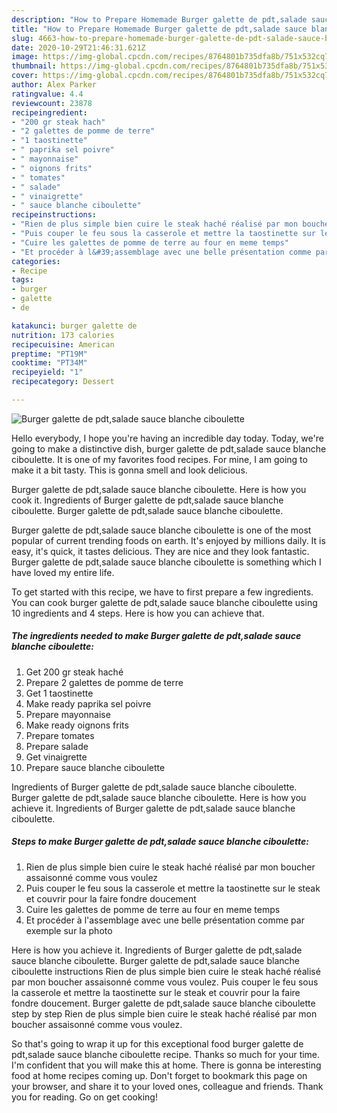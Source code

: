 ```yaml
---
description: "How to Prepare Homemade Burger galette de pdt,salade sauce blanche ciboulette"
title: "How to Prepare Homemade Burger galette de pdt,salade sauce blanche ciboulette"
slug: 4663-how-to-prepare-homemade-burger-galette-de-pdt-salade-sauce-blanche-ciboulette
date: 2020-10-29T21:46:31.621Z
image: https://img-global.cpcdn.com/recipes/8764801b735dfa8b/751x532cq70/burger-galette-de-pdtsalade-sauce-blanche-ciboulette-photo-principale-de-la-recette.jpg
thumbnail: https://img-global.cpcdn.com/recipes/8764801b735dfa8b/751x532cq70/burger-galette-de-pdtsalade-sauce-blanche-ciboulette-photo-principale-de-la-recette.jpg
cover: https://img-global.cpcdn.com/recipes/8764801b735dfa8b/751x532cq70/burger-galette-de-pdtsalade-sauce-blanche-ciboulette-photo-principale-de-la-recette.jpg
author: Alex Parker
ratingvalue: 4.4
reviewcount: 23878
recipeingredient:
- "200 gr steak hach"
- "2 galettes de pomme de terre"
- "1 taostinette"
- " paprika sel poivre"
- " mayonnaise"
- " oignons frits"
- " tomates"
- " salade"
- " vinaigrette"
- " sauce blanche ciboulette"
recipeinstructions:
- "Rien de plus simple bien cuire le steak haché réalisé par mon boucher assaisonné comme vous voulez"
- "Puis couper le feu sous la casserole et mettre la taostinette sur le steak et couvrir pour la faire fondre doucement"
- "Cuire les galettes de pomme de terre au four en meme temps"
- "Et procéder à l&#39;assemblage avec une belle présentation comme par exemple sur la photo"
categories:
- Recipe
tags:
- burger
- galette
- de

katakunci: burger galette de 
nutrition: 173 calories
recipecuisine: American
preptime: "PT19M"
cooktime: "PT34M"
recipeyield: "1"
recipecategory: Dessert

---
```



![Burger galette de pdt,salade sauce blanche ciboulette](https://img-global.cpcdn.com/recipes/8764801b735dfa8b/751x532cq70/burger-galette-de-pdtsalade-sauce-blanche-ciboulette-photo-principale-de-la-recette.jpg)

Hello everybody, I hope you're having an incredible day today. Today, we're going to make a distinctive dish, burger galette de pdt,salade sauce blanche ciboulette. It is one of my favorites food recipes. For mine, I am going to make it a bit tasty. This is gonna smell and look delicious.

Burger galette de pdt,salade sauce blanche ciboulette. Here is how you cook it. Ingredients of Burger galette de pdt,salade sauce blanche ciboulette. Burger galette de pdt,salade sauce blanche ciboulette.

Burger galette de pdt,salade sauce blanche ciboulette is one of the most popular of current trending foods on earth. It's enjoyed by millions daily. It is easy, it's quick, it tastes delicious. They are nice and they look fantastic. Burger galette de pdt,salade sauce blanche ciboulette is something which I have loved my entire life.


To get started with this recipe, we have to first prepare a few ingredients. You can cook burger galette de pdt,salade sauce blanche ciboulette using 10 ingredients and 4 steps. Here is how you can achieve that.

<!--inarticleads1-->

##### The ingredients needed to make Burger galette de pdt,salade sauce blanche ciboulette:

1. Get 200 gr steak haché
1. Prepare 2 galettes de pomme de terre
1. Get 1 taostinette
1. Make ready  paprika sel poivre
1. Prepare  mayonnaise
1. Make ready  oignons frits
1. Prepare  tomates
1. Prepare  salade
1. Get  vinaigrette
1. Prepare  sauce blanche ciboulette


Ingredients of Burger galette de pdt,salade sauce blanche ciboulette. Burger galette de pdt,salade sauce blanche ciboulette. Here is how you achieve it. Ingredients of Burger galette de pdt,salade sauce blanche ciboulette. 

<!--inarticleads2-->

##### Steps to make Burger galette de pdt,salade sauce blanche ciboulette:

1. Rien de plus simple bien cuire le steak haché réalisé par mon boucher assaisonné comme vous voulez
1. Puis couper le feu sous la casserole et mettre la taostinette sur le steak et couvrir pour la faire fondre doucement
1. Cuire les galettes de pomme de terre au four en meme temps
1. Et procéder à l&#39;assemblage avec une belle présentation comme par exemple sur la photo


Here is how you achieve it. Ingredients of Burger galette de pdt,salade sauce blanche ciboulette. Burger galette de pdt,salade sauce blanche ciboulette instructions Rien de plus simple bien cuire le steak haché réalisé par mon boucher assaisonné comme vous voulez. Puis couper le feu sous la casserole et mettre la taostinette sur le steak et couvrir pour la faire fondre doucement. Burger galette de pdt,salade sauce blanche ciboulette step by step Rien de plus simple bien cuire le steak haché réalisé par mon boucher assaisonné comme vous voulez. 

So that's going to wrap it up for this exceptional food burger galette de pdt,salade sauce blanche ciboulette recipe. Thanks so much for your time. I'm confident that you will make this at home. There is gonna be interesting food at home recipes coming up. Don't forget to bookmark this page on your browser, and share it to your loved ones, colleague and friends. Thank you for reading. Go on get cooking!

